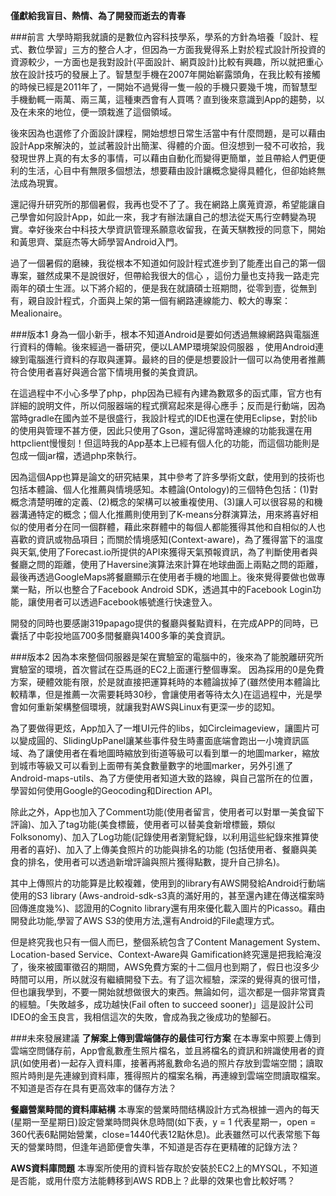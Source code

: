 **僅獻給我盲目、熱情、為了開發而逝去的青春**

###前言
大學時期我就讀的是數位內容科技學系，學系的方針為培養「設計、程式、數位學習」三方的整合人才，但因為一方面我覺得系上對於程式設計所投資的資源較少，一方面也是我對設計(平面設計、網頁設計)比較有興趣，所以就把重心放在設計技巧的發展上了。智慧型手機在2007年開始嶄露頭角，在我比較有接觸的時候已經是2011年了，一開始不過覺得一隻一般的手機只要幾千塊，而智慧型手機動輒一兩萬、兩三萬，這種東西會有人買嗎？直到後來意識到App的趨勢，以及在未來的地位，便一頭栽進了這個領域。

後來因為也選修了介面設計課程，開始想想日常生活當中有什麼問題，是可以藉由設計App來解決的，並試著設計出簡潔、得體的介面。但沒想到一發不可收拾，我發現世界上真的有太多的事情，可以藉由自動化而變得更簡單，並且帶給人們更便利的生活，心目中有無限多個想法，想要藉由設計讓概念變得具體化，但卻始終無法成為現實。

還記得升研究所的那個暑假，我再也受不了了。我在網路上廣蒐資源，希望能讓自己學會如何設計App，如此一來，我才有辦法讓自己的想法從天馬行空轉變為現實。幸好後來台中科技大學資訊管理系願意收留我，在黃天騏教授的同意下，開始和黃思齊、葉庭杰等大師學習Android入門。

過了一個暑假的磨練，我從根本不知道如何設計程式進步到了能產出自己的第一個專案，雖然成果不是說很好，但帶給我很大的信心 ，這份力量也支持我一路走完兩年的碩士生涯。以下將介紹的，便是我在就讀碩士班期問，從零到壹，從無到有，親自設計程式，介面與上架的第一個有網路連線能力、較大的專案：Mealionaire。

###版本1
身為一個小新手，根本不知道Android是要如何透過無線網路與電腦進行資料的傳輸。後來經過一番研究，便以LAMP環境架設伺服器 ，使用Android連線到電腦進行資料的存取與運算。最終的目的便是想要設計一個可以為使用者推薦符合使用者喜好與適合當下情境用餐的美食資訊。

在這過程中不小心多學了php，php因為已經有內建為數眾多的函式庫，官方也有詳細的說明文件，所以伺服器端的程式撰寫起來是得心應手；反而是行動端，因為當時gradle在國內並不是很盛行，我設計程式的IDE也還在使用Eclipse，對於lib的使用與管理不甚方便，因此只使用了Gson，還記得當時連線的功能我還在用httpclient慢慢刻！但這時我的App基本上已經有個人化的功能，而這個功能則是包成一個jar檔，透過php來執行。

因為這個App也算是論文的研究結果，其中參考了許多學術文獻，使用到的技術也包括本體論、個人化推薦與情境感知。本體論(Ontology)的三個特色包括：(1)對概念清楚明確的定義、(2)概念的架構可以被重複使用、(3)讓人可以很容易的和機器溝通特定的概念；個人化推薦則使用到了K-means分群演算法，用來將喜好相似的使用者分在同一個群體，藉此來群體中的每個人都能獲得其他和自相似的人也喜歡的資訊或物品項目；而關於情境感知(Context-aware)，為了獲得當下的溫度與天氣,使用了Forecast.io所提供的API來獲得天氣預報資訊，為了判斷使用者與餐廳之問的距離，使用了Haversine演算法來計算在地球曲面上兩點之問的距離，最後再透過GoogleMaps將餐廳顯示在使用者手機的地圖上。後來覺得要做也做專業一點，所以也整合了Facebook Android SDK，透過其中的Facebook Login功能，讓使用者可以透過Facebook帳號進行快速登入。

開發的同時也要感謝319papago提供的餐廳與餐點資料，在完成APP的同時，已囊括了中彰投地區700多間餐廳與1400多筆的美食資訊。

###版本2
因為本來整個伺服器是架在實驗室的電腦中的，後來為了能脫離研究所實驗室的環境，首次嘗試在亞馬遜的EC2上面運行整個專案。 因為採用的0是免費方案，硬體效能有限，於是就直接把運算耗時的本體論拔掉了(雖然使用本體論比較精準，但是推薦一次需要耗時30秒，會讓使用者等待太久)在這過程中，光是學會如何重新架構整個環境，就讓我對AWS與Linux有更深一步的認知。

為了要做得更炫，App加入了一堆UI元件的libs，如Circleimageview，讓圖片可以變成圓的、SlidingUpPanel讓某些事件發生時畫面底端會跑出一小塊資訊區域、為了讓使用者在看地圖時縮放到街道等級可以看到單一的地圖marker，縮放到城市等級又可以看到上面帶有美食數量數字的地圖marker，另外引進了Android-maps-utils、為了方便使用者知道大致的路線，與自己當所在的位置，學習如何使用Google的Geocoding和Direction API。

除此之外，App也加入了Comment功能(使用者留言，使用者可以對單一美食留下評論)、加入了tag功能(美食標籤，使用者可以替美食新增標籤，類似Folksonomy)、加入了Log功能(記錄使用者瀏覽紀錄，以利用這些紀錄來推算使用者的喜好)、加入了上傳美食照片的功能與排名的功能 (包括使用者、餐廳與美食的排名，使用者可以透過新增評論與照片獲得點數，提升自己排名)。

其中上傳照片的功能算是比較複雜，使用到的library有AWS開發給Android行動端使用的S3 library (Aws-android-sdk-s3真的滿好用的，甚至還內建在傳送檔案時回傳進度幾%)、認證用的Cognito library還有用來優化載入圖片的Picasso。藉由開發此功能,學習了AWS S3的使用方法,還有Android的File處理方式。

但是終究我也只有一個人而巳，整個系統包含了Content Management System、Location-based Service、Context-Aware與 Gamification終究還是把我給淹沒了，後來被國軍徵召的期間，AWS免費方案的十二個月也到期了，假日也沒多少時間可以用，所以就沒有繼續開發下去。有了這次經驗，深深的覺得真的很可惜，但也讓我學到，不要一開始就想做很大的東西。無論如何，這次都是一個非常寶貴的經驗。「失敗越多，成功越快(Fail often to succeed sooner)」這是設計公司IDEO的金玉良言，我相信這次的失敗，會成為我之後成功的墊腳石。

###未來發展建議
**了解案上傳到雲端儲存的最佳可行方案**
在本專案中照要上傳到雲端空問儲存前，App會亂數產生照片檔名，並且將檔名的資訊和辨識使用者的資訊(如使用者)一起存入資料庫，接著再將亂數命名過的照片存放到雲端空間；讀取照片時則是先連線到資料庫，獲得照片的檔案名稱，再連線到雲端空問讀取檔案。不知道是否存在具有更高效率的儲存方法？

**餐廳營業畤間的資料庫結構**
本專案的營業時間结構設計方式為根據一週內的每天(星期一至星期日)設定營業時問與休息時間(如下表，y = 1 代表星期一，open = 360代表6點開始營業，close=1440代表12點休息)。此表雖然可以代表常態下每天的營業時問，但逢年過節便會失準，不知道是否存在更精確的記錄方法？

**AWS資料庫問題**
本專案所使用的資料皆存取於安裝於EC2上的MYSQL，不知道是否能，或用什麼方法能轉移到AWS RDB上？此舉的效果也會比較好嗎？

